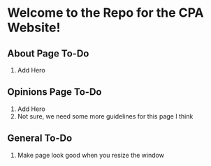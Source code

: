 # Welcome to the Repo for the CPA Website!

## About Page To-Do
1. Add Hero

## Opinions Page To-Do
1. Add Hero
2. Not sure, we need some more guidelines for this page I think

## General To-Do
1. Make page look good when you resize the window
